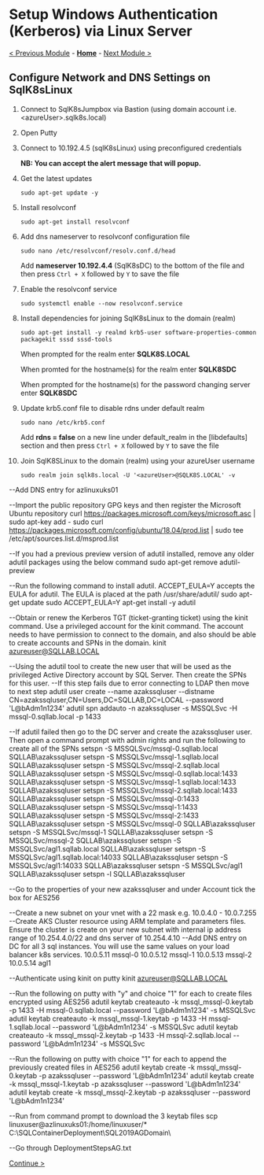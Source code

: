 # Setup Windows Authentication (Kerberos) via Linux Server

[< Previous Module](../modules/setup.md) - **[Home](../README.md)** - [Next Module >]()

## Configure Network and DNS Settings on SqlK8sLinux

1. Connect to SqlK8sJumpbox via Bastion (using domain account i.e. \<azureUser\>.sqlk8s.local)

2. Open Putty

3. Connect to 10.192.4.5 (sqlK8sLinux) using preconfigured credentials

    **NB: You can accept the alert message that will popup.**

4. Get the latest updates

    ```text
    sudo apt-get update -y
    ```

5. Install resolvconf

    ```text
    sudo apt-get install resolvconf
    ```

6. Add dns nameserver to resolvconf configuration file

    ```text
    sudo nano /etc/resolvconf/resolv.conf.d/head
    ```

    Add **nameserver 10.192.4.4** (SqlK8sDC) to the bottom of the file and then press `Ctrl + X` followed by `Y` to save the file

7. Enable the resolvconf service

    ```text
    sudo systemctl enable --now resolvconf.service
    ```

8. Install dependencies for joining SqlK8sLinux to the domain (realm)

    ```text
    sudo apt-get install -y realmd krb5-user software-properties-common packagekit sssd sssd-tools
    ```

    When prompted for the realm enter **SQLK8S.LOCAL**

    When promted for the hostname(s) for the realm enter **SQLK8SDC**

    When prompted for the hostname(s) for the password changing server enter **SQLK8SDC**

9. Update krb5.conf file to disable rdns under default realm

    ```text
    sudo nano /etc/krb5.conf
    ```

    Add **rdns = false** on a new line under default_realm in the \[libdefaults\] section and then press `Ctrl + X` followed by `Y` to save the file

10. Join SqlK8SLinux to the domain (realm) using your azureUser username

    ```text
    sudo realm join sqlk8s.local -U '<azureUser>@SQLK8S.LOCAL' -v
    ```


--Add DNS entry for azlinuxuks01

--Import the public repository GPG keys and then register the Microsoft Ubuntu repository
curl https://packages.microsoft.com/keys/microsoft.asc | sudo apt-key add -
sudo curl https://packages.microsoft.com/config/ubuntu/18.04/prod.list | sudo tee /etc/apt/sources.list.d/msprod.list

--If you had a previous preview version of adutil installed, remove any older adutil packages using the below command
sudo apt-get remove adutil-preview

--Run the following command to install adutil. ACCEPT_EULA=Y accepts the EULA for adutil. The EULA is placed at the path /usr/share/adutil/
sudo apt-get update
sudo ACCEPT_EULA=Y apt-get install -y adutil

--Obtain or renew the Kerberos TGT (ticket-granting ticket) using the kinit command. Use a privileged account for the kinit command. The account needs to have permission to connect to the domain, and also should be able to create accounts and SPNs in the domain.
kinit azureuser@SQLLAB.LOCAL

--Using the adutil tool to create the new user that will be used as the privileged Active Directory account by SQL Server.  Then create the SPNs for this user.
--If this step fails due to error connecting to LDAP then move to next step
adutil user create --name azakssqluser --distname CN=azakssqluser,CN=Users,DC=SQLLAB,DC=LOCAL --password 'L@bAdm1n1234'
adutil spn addauto -n azakssqluser -s MSSQLSvc -H mssql-0.sqllab.local -p 1433

--If adutil failed then go to the DC server and create the azakssqluser user.  Then open a command prompt with admin rights and run the following to create all of the SPNs
setspn -S MSSQLSvc/mssql-0.sqllab.local SQLLAB\azakssqluser
setspn -S MSSQLSvc/mssql-1.sqllab.local SQLLAB\azakssqluser
setspn -S MSSQLSvc/mssql-2.sqllab.local SQLLAB\azakssqluser
setspn -S MSSQLSvc/mssql-0.sqllab.local:1433 SQLLAB\azakssqluser
setspn -S MSSQLSvc/mssql-1.sqllab.local:1433 SQLLAB\azakssqluser
setspn -S MSSQLSvc/mssql-2.sqllab.local:1433 SQLLAB\azakssqluser
setspn -S MSSQLSvc/mssql-0:1433 SQLLAB\azakssqluser
setspn -S MSSQLSvc/mssql-1:1433 SQLLAB\azakssqluser
setspn -S MSSQLSvc/mssql-2:1433 SQLLAB\azakssqluser
setspn -S MSSQLSvc/mssql-0 SQLLAB\azakssqluser
setspn -S MSSQLSvc/mssql-1 SQLLAB\azakssqluser
setspn -S MSSQLSvc/mssql-2 SQLLAB\azakssqluser
setspn -S MSSQLSvc/agl1.sqllab.local SQLLAB\azakssqluser
setspn -S MSSQLSvc/agl1.sqllab.local:14033 SQLLAB\azakssqluser
setspn -S MSSQLSvc/agl1:14033 SQLLAB\azakssqluser
setspn -S MSSQLSvc/agl1 SQLLAB\azakssqluser
setspn -l SQLLAB\azakssqluser

--Go to the properties of your new azakssqluser and under Account tick the box for AES256

--Create a new subnet on your vnet with a 22 mask e.g. 10.0.4.0 - 10.0.7.255
--Create AKS Cluster resource using ARM template and parameters files.  Ensure the cluster is create on your new subnet with internal ip address range of 10.254.4.0/22 and dns server of 10.254.4.10
--Add DNS entry on DC for all 3 sql instances.  You will use the same values on your load balancer k8s services.
10.0.5.11 mssql-0
10.0.5.12 mssql-1
10.0.5.13 mssql-2
10.0.5.14 agl1

--Authenticate using kinit on putty
kinit azureuser@SQLLAB.LOCAL

--Run the following on putty with "y" and choice "1" for each to create files encrypted using AES256
adutil keytab createauto -k mssql_mssql-0.keytab -p 1433 -H mssql-0.sqllab.local --password 'L@bAdm1n1234' -s MSSQLSvc
adutil keytab createauto -k mssql_mssql-1.keytab -p 1433 -H mssql-1.sqllab.local --password 'L@bAdm1n1234' -s MSSQLSvc
adutil keytab createauto -k mssql_mssql-2.keytab -p 1433 -H mssql-2.sqllab.local --password 'L@bAdm1n1234' -s MSSQLSvc

--Run the following on putty with choice "1" for each to append the previously created files in AES256
adutil keytab create -k mssql_mssql-0.keytab -p azakssqluser --password 'L@bAdm1n1234'
adutil keytab create -k mssql_mssql-1.keytab -p azakssqluser --password 'L@bAdm1n1234'
adutil keytab create -k mssql_mssql-2.keytab -p azakssqluser --password 'L@bAdm1n1234'

--Run from command prompt to download the 3 keytab files
scp linuxuser@azlinuxuks01:/home/linuxuser/* C:\SQLContainerDeployment\SQL2019AGDomain\

--Go through DeploymentStepsAG.txt

[Continue >](../modules/kerberos.md)
